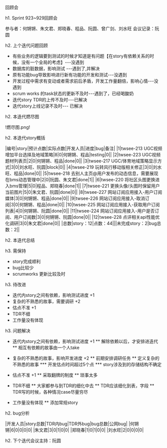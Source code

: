 回顾会

h1. Sprint 923~929回顾会

参与者：何锵锵、朱文君、郑晓春、程品、阮圆、曾广剑、刘水旺
会议记录：阮圆

h2. 上个迭代问题回顾

* 有些业务的逻辑要到测试的时候才知道是有问题【在story有依赖关系的时候，没有一个全局的考虑】---没遇到
* 数据库的脏数据，影响测试 ---遇到了,并解决
* 原有功能bug导致影响进行新有功能的开发和测试---没遇到
* 开发过程中需求有变动或者需求前后矛盾，开发工作量翻倍，影响心情---没遇到 
* scrum works 的task状态的更新不及时---遇到了，已经喝酸奶
* 迭代story TDR的上传不及时---已解决
* 迭代story上线记录不及时--- 已解决

h2. 本迭代燃尽图

!燃尽图.png!


h2. 本迭代story概括

|编号|story|预计点数|实际点数|开发人员|进度|bug|备注|
|1|twsee-213 UGC视频增加平台选择及地域策略|8|0|何锵锵、程品|testing|0||
|2|twsee-223 UGC视频题材列表页|2|0|何锵锵、程品|done|0||
|3|twsee-217 UGC/体育地域策略显示方式|3|0|刘水旺、阮圆|block|0||
|4|twsee-219 玩转风行移动版相关修正|3|0|刘水旺、程品|done|0||
|5|twsee-218 去别人主页@用户发布的动态信息，需要展现在bms动态管理中|2|0|阮圆、朱文君|done|1||
|6|twsee-220 将社区头图更换进入bms管理|5|0|程品、郑晓春|done|1||
|7|twsee-221 更换头像/头图时保留用户当前图片|5|0|朱文君、阮圆|done|0||
|8|twsee-227 网站订阅应用接入-用户订阅媒体|3|0|何锵锵、程品|done|0||
|9|twsee-226 网站订阅应用接入-取消订阅|3|0|何锵锵、程品|done|0||
|10|twsee-225 网站订阅应用接入-获取用户订阅列表|4|0|何锵锵、阮圆|done|0||
|11|twsee-224 网站订阅应用接入-用户是否订阅、用户订阅数|3|0|何锵锵、阮圆|done|0||
|12|twsee-228 点评相关api性能优化调研|3|0|朱文君|done|0||
|总数|story：12|点数：44|||未完成story：2|bug总数：2||


h2. 本迭代总结


h3. 需保持

* story完成顺利
* bug比较少
* scrumworks 更新比较及时



h3. 待改进

* 迭代内story之间有依赖，影响测试进度 +1
* 复杂的不熟悉的故事，需要调研 +2
* 估点不准 +1
* TDR不细
* 工作量没有体现

h3. 问题解决

* 迭代内story之间有依赖，影响测试进度 +1
** 解除依赖以后，才安排进迭代
** 相互有依赖的故事由一个人take

* 复杂的不熟悉的故事，影响开发进度 +2
** 前期安排调研任务
** 定义复杂的不熟悉的故事
*** 开发估点时间超过5个点
*** story涉及到的存储结构不确定

* 估点不准 +1
** 采取翻牌的制度
** 琐事太多

* TDR不细
** 大家都参与到TDR的细化中去
** TDR应该细化到表，字段 
** TDR写的时候，各种情况case尽量穷尽

* 工作量没有体现
** 添加常规story

h2. bug分析

|开发人员|story总数|TDR内bug|TDR外bug|bug总数|公网bug|
|何锵锵|6|0|0|0|0|
|朱文君|3|0|1|0|0|
|郑晓春|1|0|1|0|0|
|刘水旺|2|0|0|0|0|

h2. 下个迭代会议主持：阮圆